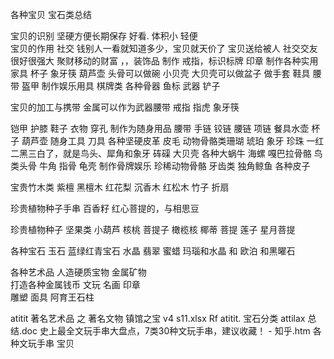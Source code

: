 各种宝贝 宝石类总结



宝贝的识别
坚硬方便长期保存  好看.
 体积小 轻便  
宝贝的作用
社交 钱别人一看就知道多少，宝贝就天价了
宝贝送给被人 社交交友很好很强大
聚财移动的财富   ，，装饰品
制作 戒指，标识标牌 印章
制作各种实用家具 杯子  象牙筷 葫芦壶
头骨可以做碗  小贝壳
大贝壳可以做盆子
做手套 鞋具 腰带  盔甲
制作娱乐用具 棋牌类
各种骨器 鱼标 武器  铲子

宝贝的加工与携带
金属可以作为武器腰带
戒指 指虎 象牙筷

铠甲 护膝 鞋子 衣物
穿孔 制作为随身用品 腰带 手链 铰链 腰链 项链
餐具水壶 杯子   葫芦壶
随身工具 刀具
各种坚硬皮革
皮毛
动物骨骼类珊瑚  琥珀 象牙   珍珠
一红二黑三白了，就是鸟头、犀角和象牙
砗磲
大贝壳  各种大蜗牛 海螺
嘎巴拉骨骼 鸟类头骨    牛角 指骨 龟壳 
制作骨牌娱乐
珍稀动物骨骼   牙齿类
独角鲸鱼
各种皮子

宝贵竹木类
紫檀 黑檀木 红花梨 沉香木 红松木
竹子 折扇

珍贵植物种子手串
百香籽 红心菩提的，与相思豆


珍贵植物种子 坚果类 小葫芦
核桃   菩提子 橄榄核 椰蒂 菩提 莲子
星月菩提

各种宝石 玉石
蓝绿红青宝石  水晶  翡翠  蜜蜡
玛瑙和水晶 和 欧泊 和黑曜石

各种艺术品 人造硬质宝物
金属矿物  
打造各种金属钱币
文玩 名画  印章  
雕塑 面具  阿育王石柱

atitit 著名艺术品 之  著名文物 镇馆之宝 v4 s11.xlsx
Rf
atitit.    宝石分类  attilax  总结.doc
史上最全文玩手串大盘点，7类30种文玩手串，建议收藏！ - 知乎.htm
各种文玩手串 宝贝

